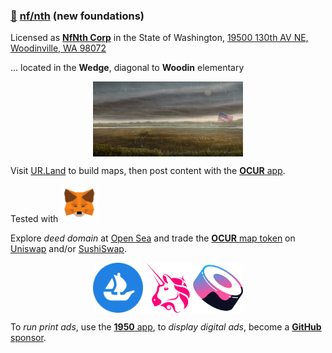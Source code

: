 
### [🥚](https://xn--wr9h.ws) [nf/nth](https://nfnth.com) (new foundations)

Licensed as [**NfNth Corp**](https://secure.dor.wa.gov/) in the State of Washington, [19500 130th AV NE, Woodinville, WA 98072](https://blue.kingcounty.com/Assessor/eRealProperty/Dashboard.aspx?ParcelNbr=1428900123) 

... located in the **Wedge**, diagonal to **Woodin** elementary

<div style="width:100%;display:flex;align-items:center;justify-content:center;text-align:center;"><img src="img/field.gif" style="width:240px;height:120px;" /></div>

Visit [UR.Land](https://ur.land) to build maps, then post content with the [**OCUR** app](https://ocur.app).

Tested  with <img src="img/meta.png" style="width:60px;height:60px;" />

Explore *deed domain* at [Open Sea](https://opensea.io/urland) and trade the [**OCUR** map token](https://ocur.io) on [Uniswap]() and/or [SushiSwap]().

<div style="width:100%;display:flex;align-items:center;justify-content:center;">
<img src="img/opensea.png" style="width:80px;height:80px;" />
<img src="img/uniswap.png" style="width:80px;height:80px;" />
<img src="img/sushi.png" style="width:80px;height:80px;" /></div>

To *run print ads*, use the [**1950** app](https://1950.app), to *display digital ads*, become a [**GitHub** sponsor](https://github.com/sponsors/nfnth).
